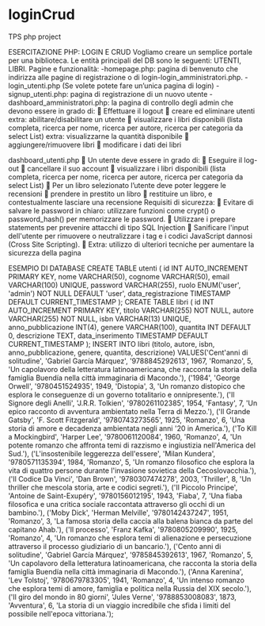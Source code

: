 # loginCrud
TPS php project

ESERCITAZIONE PHP: LOGIN E CRUD
Vogliamo creare un semplice portale per una biblioteca. Le entità principali del DB sono le
seguenti: UTENTI, LIBRI.
Pagine e funzionalità: -homepage.php: pagina di benvenuto che indirizza alle pagine di registrazione o di login-login_amministratori.php. -login_utenti.php
(Se volete potete fare un’unica pagina di login) 
-signup_utenti.php: pagina di registrazione di un nuovo utente
-dashboard_amministratori.php: la pagina di controllo degli admin che devono essere in grado di:  Effettuare il logout  creare ed eliminare utenti extra: abilitare/disabilitare un utente
 visualizzare i libri disponibili (lista completa, ricerca per nome, ricerca per autore, ricerca
per categoria da select List) extra: visualizzarne la quantità disponibile
 aggiungere/rimuovere libri 
 modificare i dati dei libri

dashboard_utenti.php
 Un utente deve essere in grado di:  Eseguire il log-out  cancellare il suo account  visualizzare i libri disponibili (lista completa, ricerca per nome, ricerca per autore, ricerca per categoria da select List) 
 Per un libro selezionato l’utente deve poter leggere le recensioni 
 prendere in prestito un libro
 restituire un libro, e contestualmente lasciare una recensione
Requisiti di sicurezza: 
 Evitare di salvare le password in chiaro: utilizzare funzioni come crypt() o password_hash() per memorizzare le password. 
 Utilizzare i prepare statements per prevenire attacchi di tipo SQL Injection
 Sanificare l'input dell'utente per rimuovere o neutralizzare i tag e i codici JavaScript dannosi (Cross Site Scripting). 
 Extra: utilizzo di ulteriori tecniche per aumentare la sicurezza della pagina


ESEMPIO DI DATABASE
CREATE TABLE utenti (
 id INT AUTO_INCREMENT PRIMARY KEY,
 nome VARCHAR(50),
 cognome VARCHAR(50),
 email VARCHAR(100) UNIQUE,
 password VARCHAR(255),
 ruolo ENUM('user', 'admin') NOT NULL DEFAULT 'user',
 data_registrazione TIMESTAMP DEFAULT CURRENT_TIMESTAMP
);
CREATE TABLE libri (
 id INT AUTO_INCREMENT PRIMARY KEY,
 titolo VARCHAR(255) NOT NULL,
 autore VARCHAR(255) NOT NULL,
 isbn VARCHAR(13) UNIQUE,
 anno_pubblicazione INT(4),
 genere VARCHAR(100),
 quantita INT DEFAULT 0,
 descrizione TEXT,
 data_inserimento TIMESTAMP DEFAULT CURRENT_TIMESTAMP
);
INSERT INTO libri (titolo, autore, isbn, anno_pubblicazione, genere, quantita, descrizione) VALUES('Cent\'anni di solitudine', 'Gabriel García Márquez', '9788845292613', 1967, 'Romanzo', 5, 'Un
capolavoro della letteratura latinoamericana, che racconta la storia della famiglia Buendía nella
città immaginaria di Macondo.'),
('1984', 'George Orwell', '9780451524935', 1949, 'Distopia', 3, 'Un romanzo distopico che esplora
le conseguenze di un governo totalitario e onnipresente.'),
('Il Signore degli Anelli', 'J.R.R. Tolkien', '9780261102385', 1954, 'Fantasy', 7, 'Un epico racconto di
avventura ambientato nella Terra di Mezzo.'),
('Il Grande Gatsby', 'F. Scott Fitzgerald', '9780743273565', 1925, 'Romanzo', 6, 'Una storia di amore
e decadenza ambientata negli anni \'20 in America.'),
('To Kill a Mockingbird', 'Harper Lee', '9780061120084', 1960, 'Romanzo', 4, 'Un potente romanzo
che affronta temi di razzismo e ingiustizia nell\'America del Sud.'),
('L\'insostenibile leggerezza dell\'essere', 'Milan Kundera', '9780571135394', 1984, 'Romanzo', 5,
'Un romanzo filosofico che esplora la vita di quattro persone durante l\'invasione sovietica della
Cecoslovacchia.'),
('Il Codice Da Vinci', 'Dan Brown', '9780307474278', 2003, 'Thriller', 8, 'Un thriller che mescola
storia, arte e codici segreti.'),
('Il Piccolo Principe', 'Antoine de Saint-Exupéry', '9780156012195', 1943, 'Fiaba', 7, 'Una fiaba
filosofica e una critica sociale raccontata attraverso gli occhi di un bambino.'),
('Moby Dick', 'Herman Melville', '9780142437247', 1951, 'Romanzo', 3, 'La famosa storia della
caccia alla balena bianca da parte del capitano Ahab.'),
('Il processo', 'Franz Kafka', '9780805209990', 1925, 'Romanzo', 4, 'Un romanzo che esplora temi di
alienazione e persecuzione attraverso il processo giudiziario di un bancario.'),
('Cento anni di solitudine', 'Gabriel García Márquez', '9785845392613', 1967, 'Romanzo', 5, 'Un
capolavoro della letteratura latinoamericana, che racconta la storia della famiglia Buendía nella
città immaginaria di Macondo.'),
('Anna Karenina', 'Lev Tolstoj', '9780679783305', 1941, 'Romanzo', 4, 'Un intenso romanzo che
esplora temi di amore, famiglia e politica nella Russia del XIX secolo.'),
('Il giro del mondo in 80 giorni', 'Jules Verne', '9788853008083', 1873, 'Avventura', 6, 'La storia di
un viaggio incredibile che sfida i limiti del possibile nell\'epoca vittoriana.');